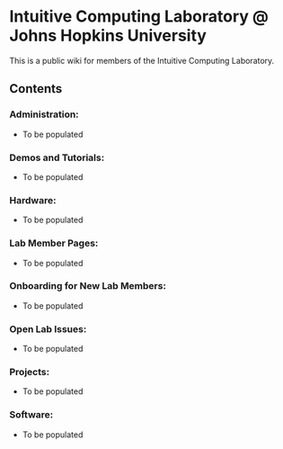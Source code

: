 # Intuitive Computing Laboratory @ Johns Hopkins University

This is a public wiki for members of the Intuitive Computing Laboratory.
## Contents
### Administration:
* To be populated
### Demos and Tutorials:
* To be populated
### Hardware:
* To be populated
### Lab Member Pages:
* To be populated
### Onboarding for New Lab Members:
* To be populated
### Open Lab Issues:
* To be populated
### Projects:
* To be populated
### Software:
* To be populated
